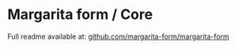 # Margarita form / Core

Full readme available at: [github.com/margarita-form/margarita-form](https://github.com/margarita-form/margarita-form/blob/main/README.md)
